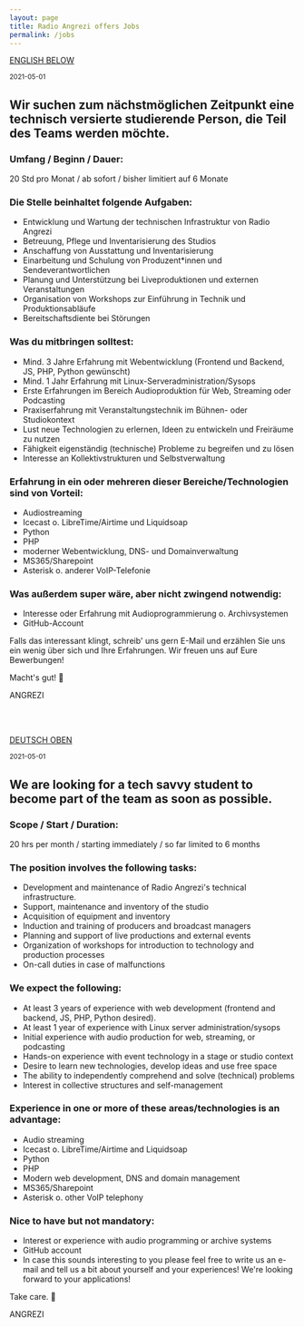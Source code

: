 ```yaml
---
layout: page
title: Radio Angrezi offers Jobs
permalink: /jobs
---
```


<a id="de"></a>
<a href="#en">ENGLISH BELOW</a>

<small>2021-05-01</small>

## Wir suchen zum nächstmöglichen Zeitpunkt eine technisch versierte studierende Person, die Teil des Teams werden möchte.

### **Umfang / Beginn / Dauer:**

20 Std pro Monat / ab sofort / bisher limitiert auf 6 Monate

### **Die Stelle beinhaltet folgende Aufgaben:**
- Entwicklung und Wartung der technischen Infrastruktur von Radio Angrezi 
- Betreuung, Pflege und Inventarisierung des Studios 
- Anschaffung von Ausstattung und Inventarisierung 
- Einarbeitung und Schulung von Produzent*innen und Sendeverantwortlichen 
- Planung und Unterstützung bei Liveproduktionen und externen Veranstaltungen 
- Organisation von Workshops zur Einführung in Technik und Produktionsabläufe 
- Bereitschaftsdiente bei Störungen
  

### **Was du mitbringen solltest:** 
- Mind. 3 Jahre Erfahrung mit Webentwicklung (Frontend und Backend, JS, PHP, Python gewünscht) 
- Mind. 1 Jahr Erfahrung mit Linux-Serveradministration/Sysops 
- Erste Erfahrungen im Bereich Audioproduktion für Web, Streaming oder Podcasting 
- Praxiserfahrung mit Veranstaltungstechnik im Bühnen- oder Studiokontext
- Lust neue Technologien zu erlernen, Ideen zu entwickeln und Freiräume zu nutzen 
- Fähigkeit eigenständig (technische) Probleme zu begreifen und zu lösen 
- Interesse an Kollektivstrukturen und Selbstverwaltung 


### **Erfahrung in ein oder mehreren dieser Bereiche/Technologien sind von Vorteil:** 
- Audiostreaming 
- Icecast o. LibreTime/Airtime und Liquidsoap 
- Python 
- PHP 
- moderner Webentwicklung, DNS- und Domainverwaltung 
- MS365/Sharepoint 
- Asterisk o. anderer VoIP-Telefonie 

### **Was außerdem super wäre, aber nicht zwingend notwendig:** 
- Interesse oder Erfahrung mit Audioprogrammierung o. Archivsystemen
- GitHub-Account 


Falls das interessant klingt, schreib' uns gern E-Mail und erzählen Sie uns ein wenig über sich und Ihre Erfahrungen. Wir freuen uns auf Eure Bewerbungen!

Macht's gut! 💌 

ANGREZI

<br/><br/>

<a id="en"></a>
<a href="#de">DEUTSCH OBEN</a>


<small>2021-05-01</small>

## We are looking for a tech savvy student to become part of the team as soon as possible.

### **Scope / Start / Duration:** 

20 hrs per month / starting immediately / so far limited to 6 months

### **The position involves the following tasks:**
- Development and maintenance of Radio Angrezi's technical infrastructure.
- Support, maintenance and inventory of the studio
- Acquisition of equipment and inventory
- Induction and training of producers and broadcast managers
- Planning and support of live productions and external events
- Organization of workshops for introduction to technology and production processes
- On-call duties in case of malfunctions

### **We expect the following:**
- At least 3 years of experience with web development (frontend and backend, JS, PHP, Python desired).
- At least 1 year of experience with Linux server administration/sysops
- Initial experience with audio production for web, streaming, or podcasting
- Hands-on experience with event technology in a stage or studio context
- Desire to learn new technologies, develop ideas and use free space
- The ability to independently comprehend and solve (technical) problems
- Interest in collective structures and self-management

### **Experience in one or more of these areas/technologies is an advantage:**
- Audio streaming
- Icecast o. LibreTime/Airtime and Liquidsoap
- Python
- PHP
- Modern web development, DNS and domain management
- MS365/Sharepoint
- Asterisk o. other VoIP telephony

### **Nice to have but not mandatory:**
- Interest or experience with audio programming or archive systems
- GitHub account
- In case this sounds interesting to you please feel free to write us an e-mail and tell us a bit about yourself and your experiences! We're looking forward to your applications!

Take care. 💌 

ANGREZI
